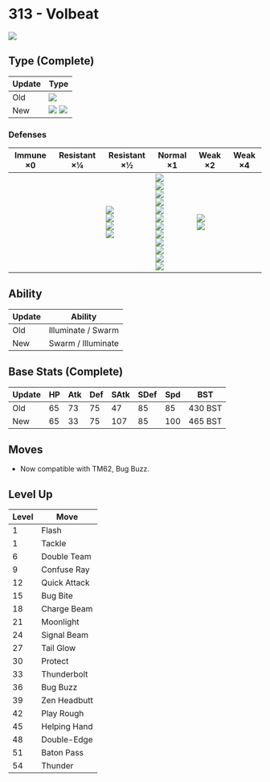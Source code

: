 # 313 - Volbeat
![][313]

## Type (Complete)

Update | Type
---    | ---
Old    | ![][bug]
New    | ![][bug]  ![][electric]

### Defenses

Immune ×0 | Resistant ×¼ | Resistant ×½                                                   | Normal ×1                                                                                                                                                                  | Weak ×2                    | Weak ×4
---       | ---          | ---                                                            | ---                                                                                                                                                                        | ---                        | ---
&nbsp;    | &nbsp;       | ![][fighting]<br>![][steel]<br>![][grass]<br>![][electric]<br> | ![][normal]<br>![][flying]<br>![][poison]<br>![][ground]<br>![][bug]<br>![][ghost]<br>![][water]<br>![][psychic]<br>![][ice]<br>![][dragon]<br>![][dark]<br>![][fairy]<br> | ![][rock]<br>![][fire]<br> | &nbsp;

## Ability

Update | Ability
---    | ---
Old    | Illuminate / Swarm
New    | Swarm / Illuminate

## Base Stats (Complete)

Update     | HP  | Atk | Def | SAtk | SDef | Spd | BST
---        | --- | --- | --- | ---  | ---  | --- | ---
Old        | 65  | 73  | 75  | 47   | 85   | 85  | 430 BST
New        | 65  | 33  | 75  | 107  | 85   | 100 | 465 BST

## Moves

 - Now compatible with TM62, Bug Buzz.

## Level Up

Level | Move
---   | ---
1     | Flash
1     | Tackle
6     | Double Team
9     | Confuse Ray
12    | Quick Attack
15    | Bug Bite
18    | Charge Beam
21    | Moonlight
24    | Signal Beam
27    | Tail Glow
30    | Protect
33    | Thunderbolt
36    | Bug Buzz
39    | Zen Headbutt
42    | Play Rough
45    | Helping Hand
48    | Double-Edge
51    | Baton Pass
54    | Thunder

[313]: ../img/pokemon/313.png
[normal]: ../img/types/normal.png
[fire]: ../img/types/fire.png
[fighting]: ../img/types/fighting.png
[water]: ../img/types/water.png
[flying]: ../img/types/flying.png
[grass]: ../img/types/grass.png
[poison]: ../img/types/poison.png
[electric]: ../img/types/electric.png
[ground]: ../img/types/ground.png
[psychic]: ../img/types/psychic.png
[rock]: ../img/types/rock.png
[ice]: ../img/types/ice.png
[bug]: ../img/types/bug.png
[dragon]: ../img/types/dragon.png
[ghost]: ../img/types/ghost.png
[dark]: ../img/types/dark.png
[steel]: ../img/types/steel.png
[fairy]: ../img/types/fairy.png
